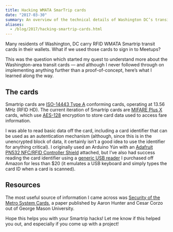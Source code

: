 ```yaml
---
title: Hacking WMATA SmarTrip cards
date: "2017-03-30"
summary: An overview of the technical details of Washington DC’s transit cards, including which off-the-shelf RFID readers were able to read card data.
aliases:
  - /blog/2017/hacking-smartrip-cards.html
---
```


Many residents of Washington, DC carry RFID WMATA Smartrip transit cards in their wallets. What if we used those cards to sign in to Meetups?

This was the question which started my quest to understand more about the Washington-area transit cards — and although I never followed through on implementing anything further than a proof-of-concept, here’s what I learned along the way.

## The cards

Smartrip cards are [ISO-14443 Type A](https://en.wikipedia.org/wiki/ISO/IEC_14443) conforming cards, operating at 13.56 MHz (RFID HD). The current iteration of Smartrip cards are [MIFARE Plus X](https://en.wikipedia.org/wiki/MIFARE) cards, which use [AES-128](https://en.wikipedia.org/wiki/Advanced_Encryption_Standard) encryption to store card data used to access fare information.

I was able to read basic data off the card, including a card identifier that can be used as an autentication mechanism (although, since this is in the unencrypted block of data, it certainly isn’t a good idea to use the identifier for anything critical). I originally used an Arduino Yún with an [Adafruit PN532 NFC/RFID Controller Shield](https://www.adafruit.com/products/789) attached, but I’ve also had success reading the card identifier using a [generic USB reader](https://www.amazon.com/gp/product/B00BYKPHSU/) I purchased off Amazon for less than $20 (it emulates a USB keyboard and simply types the card ID when a card is scanned).

## Resources

The most useful source of information I came across was [Security of the Metro System Cards](http://ece.gmu.edu/coursewebpages/ECE/ECE646/F15/project/F13_Project_Resources/F12_subway_report.pdf), a paper published by Aaron Hunter and Cesar Corzo out of George Mason University.

Hope this helps you with your Smartrip hacks! Let me know if this helped you out, and especially if you come up with a project!
